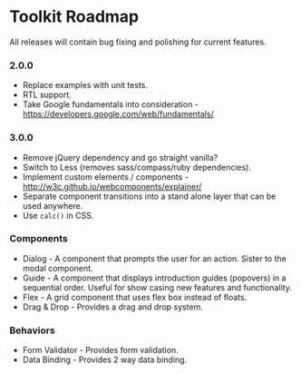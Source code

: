# Toolkit Roadmap #

All releases will contain bug fixing and polishing for current features.

### 2.0.0 ###
* Replace examples with unit tests.
* RTL support.
* Take Google fundamentals into consideration - https://developers.google.com/web/fundamentals/

### 3.0.0 ###
* Remove jQuery dependency and go straight vanilla?
* Switch to Less (removes sass/compass/ruby dependencies).
* Implement custom elements / components - http://w3c.github.io/webcomponents/explainer/
* Separate component transitions into a stand alone layer that can be used anywhere.
* Use `calc()` in CSS.

### Components ###
* Dialog - A component that prompts the user for an action. Sister to the modal component.
* Guide - A component that displays introduction guides (popovers) in a sequential order. Useful for show casing new features and functionality.
* Flex - A grid component that uses flex box instead of floats.
* Drag & Drop - Provides a drag and drop system.

### Behaviors ###
* Form Validator - Provides form validation.
* Data Binding - Provides 2 way data binding.